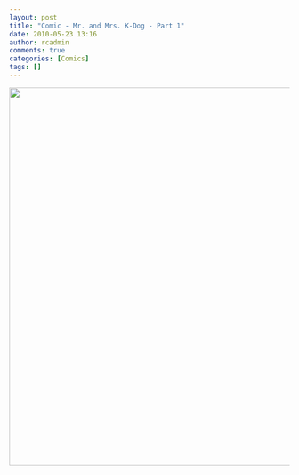 ```yaml
---
layout: post
title: "Comic - Mr. and Mrs. K-Dog - Part 1"
date: 2010-05-23 13:16
author: rcadmin
comments: true
categories: [Comics]
tags: []
---
```

<a href="http://bitsmack.com/wp/2010/05/23/comic-mr-and-mrs-k-dog-part-1/"><img src="http://dl.bitsmack.com/uploads/2010/05/20100523.jpg" alt="" title="why did he invite Dr. Robotnik to his wedding?" width="680" height="680" class="alignnone size-full wp-image-1919" /></a>
